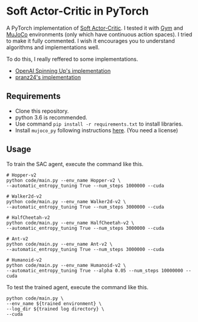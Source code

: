 # Soft Actor-Critic in PyTorch
A PyTorch implementation of [Soft Actor-Critic](https://arxiv.org/pdf/1812.05905.pdf). I tested it with [Gym](https://gym.openai.com/) and [MuJoCo](http://www.mujoco.org/) environments (only which have continuous action spaces). I tried to make it fully commented. I wish it encourages you to understand algorithms and implementations well.

To do this, I really reffered to some implementations.
- [OpenAI Spinning Up's implementation](https://github.com/openai/spinningup)
- [pranz24's implementation](https://github.com/pranz24/pytorch-soft-actor-critic)

## Requirements
- Clone this repository.
- python 3.6 is recommended.
- Use command `pip install -r requirements.txt` to install libraries.
- Install `mujoco_py` following instructions [here](https://github.com/openai/mujoco-py). (You need a license)

## Usage
To train the SAC agent, execute the command like this.
```
# Hopper-v2
python code/main.py --env_name Hopper-v2 \
--automatic_entropy_tuning True --num_steps 1000000 --cuda

# Walker2d-v2
python code/main.py --env_name Walker2d-v2 \
--automatic_entropy_tuning True --num_steps 3000000 --cuda

# HalfCheetah-v2
python code/main.py --env_name HalfCheetah-v2 \
--automatic_entropy_tuning True --num_steps 3000000 --cuda

# Ant-v2
python code/main.py --env_name Ant-v2 \
--automatic_entropy_tuning True --num_steps 3000000 --cuda

# Humanoid-v2
python code/main.py --env_name Humanoid-v2 \
--automatic_entropy_tuning True --alpha 0.05 --num_steps 10000000 --cuda
```

To test the trained agent, execute the command like this.
```
python code/main.py \
--env_name ${trained environment} \
--log_dir ${trained log directory} \
--cuda
```
